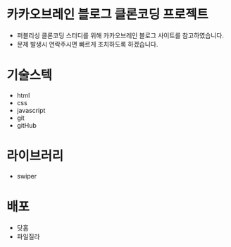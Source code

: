 # 카카오브레인 블로그 클론코딩 프로젝트

- 퍼블리싱 클론코딩 스터디를 위해 카카오브레인 블로그 사이트를 참고하였습니다.
- 문제 발생시 연락주시면 빠르게 조치하도록 하겠습니다.

# 기술스텍

- html
- css
- javascript
- git
- gitHub

# 라이브러리

- swiper

# 배포

- 닷홈
- 파일질라
